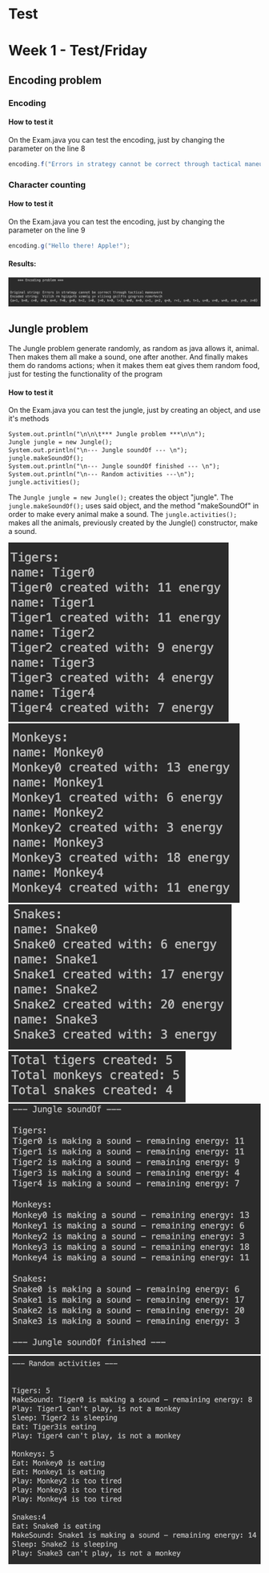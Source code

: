 # Test

# Week 1 - Test/Friday

## Encoding problem

### Encoding
#### How to test it
On the Exam.java you can test the encoding, just by changing the parameter on the line 8

``` java
encoding.f("Errors in strategy cannot be correct through tactical maneuvers");
```

### Character counting
#### How to test it
On the Exam.java you can test the encoding, just by changing the parameter on the line 9

``` java
encoding.g("Hello there! Apple!");
```

#### Results:

![alt text][Encoding]


## Jungle problem

The Jungle problem generate randomly, as random as java allows it, animal. Then makes them all make a sound, one after another. And finally makes them do randoms actions; when it makes them eat gives them random food, just for testing the functionality of the program

#### How to test it
On the Exam.java you can test the jungle, just by creating an object, and use it's methods
```
System.out.println("\n\n\t*** Jungle problem ***\n\n");
Jungle jungle = new Jungle();
System.out.println("\n--- Jungle soundOf --- \n");
jungle.makeSoundOf();
System.out.println("\n--- Jungle soundOf finished --- \n");
System.out.println("\n--- Random activities ---\n");
jungle.activities();
```

The ``` Jungle jungle = new Jungle(); ``` creates the object "jungle".
The ``` jungle.makeSoundOf(); ``` uses said object, and the method "makeSoundOf" in order to make every animal make a sound. 
The ``` jungle.activities();  ``` makes all the animals, previously created by the Jungle() constructor, make a sound. 

![alt text][jp1]
![alt text][jp2]
![alt text][jp3]
![alt text][jp4]
![alt text][jp5]
![alt text][jp6]

[Encoding]: https://github.com/bCalatayudG/Week1-Test-Friday/blob/master/app/src/main/java/com/example/billcalatayud/exam/Screenshots/Encoding.png 
"Encoding"

[jp1]: https://github.com/bCalatayudG/Week1-Test-Friday/blob/master/app/src/main/java/com/example/billcalatayud/exam/Screenshots/jp1.png "jp1"

[jp2]: https://github.com/bCalatayudG/Week1-Test-Friday/blob/master/app/src/main/java/com/example/billcalatayud/exam/Screenshots/jp2.png "jp2"

[jp3]: https://github.com/bCalatayudG/Week1-Test-Friday/blob/master/app/src/main/java/com/example/billcalatayud/exam/Screenshots/jp3.png "jp3"

[jp4]: https://github.com/bCalatayudG/Week1-Test-Friday/blob/master/app/src/main/java/com/example/billcalatayud/exam/Screenshots/jp4.png "jp4"

[jp5]: https://github.com/bCalatayudG/Week1-Test-Friday/blob/master/app/src/main/java/com/example/billcalatayud/exam/Screenshots/jp5.png "jp5"

[jp6]: https://github.com/bCalatayudG/Week1-Test-Friday/blob/master/app/src/main/java/com/example/billcalatayud/exam/Screenshots/jp6.png "jp6"

